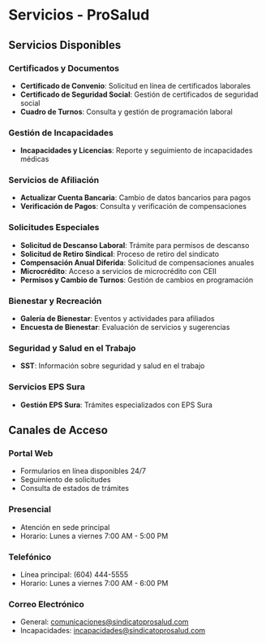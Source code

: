 
# Servicios - ProSalud

## Servicios Disponibles

### Certificados y Documentos
- **Certificado de Convenio**: Solicitud en línea de certificados laborales
- **Certificado de Seguridad Social**: Gestión de certificados de seguridad social
- **Cuadro de Turnos**: Consulta y gestión de programación laboral

### Gestión de Incapacidades
- **Incapacidades y Licencias**: Reporte y seguimiento de incapacidades médicas

### Servicios de Afiliación
- **Actualizar Cuenta Bancaria**: Cambio de datos bancarios para pagos
- **Verificación de Pagos**: Consulta y verificación de compensaciones

### Solicitudes Especiales
- **Solicitud de Descanso Laboral**: Trámite para permisos de descanso
- **Solicitud de Retiro Sindical**: Proceso de retiro del sindicato
- **Compensación Anual Diferida**: Solicitud de compensaciones anuales
- **Microcrédito**: Acceso a servicios de microcrédito con CEII
- **Permisos y Cambio de Turnos**: Gestión de cambios en programación

### Bienestar y Recreación
- **Galería de Bienestar**: Eventos y actividades para afiliados
- **Encuesta de Bienestar**: Evaluación de servicios y sugerencias

### Seguridad y Salud en el Trabajo
- **SST**: Información sobre seguridad y salud en el trabajo

### Servicios EPS Sura
- **Gestión EPS Sura**: Trámites especializados con EPS Sura

## Canales de Acceso

### Portal Web
- Formularios en línea disponibles 24/7
- Seguimiento de solicitudes
- Consulta de estados de trámites

### Presencial
- Atención en sede principal
- Horario: Lunes a viernes 7:00 AM - 5:00 PM

### Telefónico
- Línea principal: (604) 444-5555
- Horario: Lunes a viernes 7:00 AM - 6:00 PM

### Correo Electrónico
- General: comunicaciones@sindicatoprosalud.com
- Incapacidades: incapacidades@sindicatoprosalud.com
